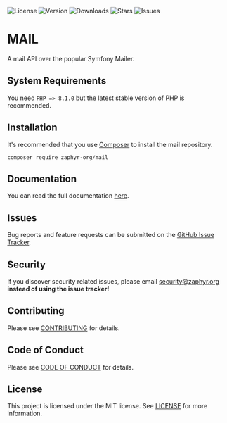 ![License](https://img.shields.io/github/license/zaphyr-org/mail?style=for-the-badge)
![Version](https://img.shields.io/packagist/v/zaphyr-org/mail?style=for-the-badge)
![Downloads](https://img.shields.io/packagist/dt/zaphyr-org/mail?style=for-the-badge)
![Stars](https://img.shields.io/github/stars/zaphyr-org/mail?style=for-the-badge)
![Issues](https://img.shields.io/github/issues/zaphyr-org/mail?style=for-the-badge)

# MAIL

A mail API over the popular Symfony Mailer.

## System Requirements

You need `PHP => 8.1.0` but the latest stable version of PHP is recommended.

## Installation

It's recommended that you use [Composer](https://getcomposer.org/) to install the mail repository.

```console
composer require zaphyr-org/mail
```

## Documentation

You can read the full documentation [here](https://zaphyr.org/docs/1.x/repositories/mail).

## Issues

Bug reports and feature requests can be submitted on the [GitHub Issue Tracker](https://github.com/zaphyr-org/mail/issues).

## Security

If you discover security related issues, please email security@zaphyr.org **instead of using
the issue tracker!**

## Contributing

Please see [CONTRIBUTING](https://zaphyr.org/contributions) for details.

## Code of Conduct

Please see [CODE OF CONDUCT](https://zaphyr.org/contributions#content-code-of-conduct) for details.

## License

This project is licensed under the MIT license. See [LICENSE](LICENSE.md) for more information.
